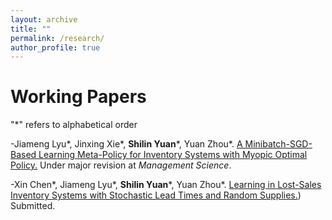 ```yaml
---
layout: archive
title: ""
permalink: /research/
author_profile: true
---
```


Working Papers
==============
"*" refers to alphabetical order

-Jiameng Lyu\*, Jinxing Xie\*, **Shilin Yuan**\*, Yuan Zhou\*. [A Minibatch-SGD-Based Learning Meta-Policy for Inventory Systems with Myopic Optimal Policy.](https://papers.ssrn.com/sol3/papers.cfm?abstract_id=4390778)
 Under major revision at *Management Science*.

-Xin Chen\*, Jiameng Lyu\*, **Shilin Yuan**\*, Yuan Zhou\*. [Learning in Lost-Sales Inventory Systems with Stochastic Lead Times and Random Supplies.](https://papers.ssrn.com/sol3/papers.cfm?abstract_id=4671416)) Submitted.
